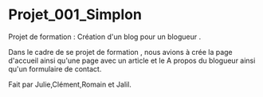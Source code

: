 # Projet_001_Simplon
Projet de formation : Création d'un blog pour un blogueur . 

Dans le cadre de se projet de formation , nous avions à crée la page d'accueil ainsi qu'une page avec un article et le A propos du blogueur ainsi qu'un formulaire de contact. 












Fait par Julie,Clément,Romain et Jalil. 
